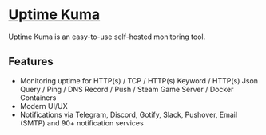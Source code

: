 # [Uptime Kuma](https://github.com/louislam/uptime-kuma)

Uptime Kuma is an easy-to-use self-hosted monitoring tool.

## Features

- Monitoring uptime for HTTP(s) / TCP / HTTP(s) Keyword / HTTP(s) Json Query / Ping / DNS Record / Push / Steam Game Server / Docker Containers
- Modern UI/UX
- Notifications via Telegram, Discord, Gotify, Slack, Pushover, Email (SMTP) and 90+ notification services
